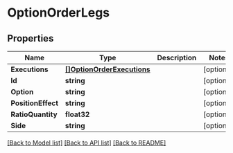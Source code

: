 # OptionOrderLegs

## Properties

Name | Type | Description | Notes
------------ | ------------- | ------------- | -------------
**Executions** | [**[]OptionOrderExecutions**](OptionOrder_executions.md) |  | [optional] 
**Id** | **string** |  | [optional] 
**Option** | **string** |  | [optional] 
**PositionEffect** | **string** |  | [optional] 
**RatioQuantity** | **float32** |  | [optional] 
**Side** | **string** |  | [optional] 

[[Back to Model list]](../README.md#documentation-for-models) [[Back to API list]](../README.md#documentation-for-api-endpoints) [[Back to README]](../README.md)


